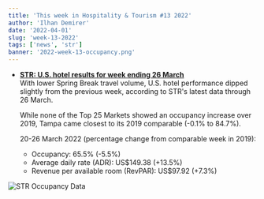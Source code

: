 ```yaml
---
title: 'This week in Hospitality & Tourism #13 2022'
author: 'Ilhan Demirer'
date: '2022-04-01'
slug: 'week-13-2022'
tags: ['news', 'str']
banner: '2022-week-13-occupancy.png'
---
```


- **[STR: U.S. hotel results for week ending 26 March](https://str.com/press-release/str-us-hotel-results-week-ending-26-march)**  
  With lower Spring Break travel volume, U.S. hotel performance dipped slightly from the previous week, according to STR's latest data through 26 March.

  While none of the Top 25 Markets showed an occupancy increase over 2019, Tampa came closest to its 2019 comparable (-0.1% to 84.7%).
  
  20-26 March 2022 (percentage change from comparable week in 2019):

  - Occupancy: 65.5% (-5.5%)
  - Average daily rate (ADR): US$149.38 (+13.5%)
  - Revenue per available room (RevPAR): US$97.92 (+7.3%)

![STR Occupancy Data](/images/blogimages/2022-week-13-occupancy.png)
